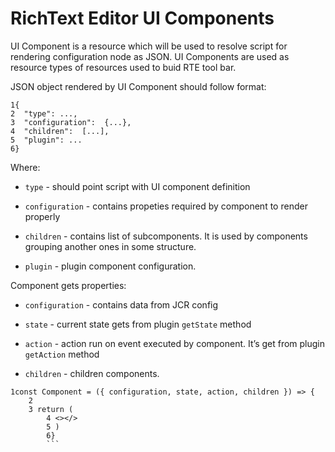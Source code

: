 # RichText Editor UI Components
UI Component is a resource which will be used to resolve script for rendering configuration node as JSON. UI Components are used as resource types of resources used to buid RTE tool bar.

JSON object rendered by UI Component should follow format:

```
1{  
2  "type": ...,  
3  "configuration":  {...},  
4  "children":  [...],  
5  "plugin": ... 
6}
```

Where:

-   `type` - should point script with UI component definition
    
-   `configuration` - contains propeties required by component to render properly
    
-   `children` - contains list of subcomponents. It is used by components grouping another ones in some structure.
    
-   `plugin` - plugin component configuration.
    

Component gets properties:

-   `configuration` - contains data from JCR config
    
-   `state` - current state gets from plugin `getState` method
    
-   `action` - action run on event executed by component. It’s get from plugin `getAction` method
    
-   `children` - children components.
    

```
1const Component = ({ configuration, state, action, children }) => { 
    2 
    3 return ( 
        4 <></> 
        5 ) 
        6}
        ```